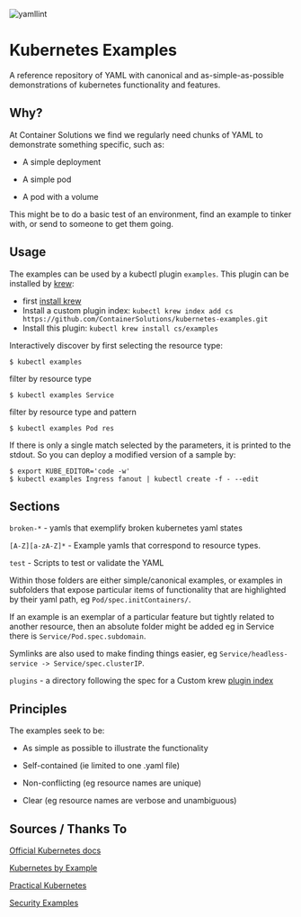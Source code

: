![yamllint](https://github.com/ContainerSolutions/kubernetes-examples/workflows/yamllint/badge.svg)
# Kubernetes Examples

A reference repository of YAML with canonical and as-simple-as-possible demonstrations of kubernetes functionality and features.

## Why?

At Container Solutions we find we regularly need chunks of YAML to  demonstrate something specific, such as:

- A simple deployment

- A simple pod

- A pod with a volume

This might be to do a basic test of an environment, find an example to tinker with, or send to someone to get them going.

## Usage

The examples can be used by a kubectl plugin `examples`. This plugin can be installed
by [krew](https://krew.sigs.k8s.io/):

- first [install krew](https://krew.sigs.k8s.io/docs/user-guide/setup/install/)
- Install a custom plugin index: `kubectl krew index add cs https://github.com/ContainerSolutions/kubernetes-examples.git`
- Install this plugin: `kubectl krew install cs/examples`

Interactively discover by first selecting the resource type:
```
$ kubectl examples
```

filter by resource type
```
$ kubectl examples Service
```

filter by resource type and pattern
```
$ kubectl examples Pod res
```

If there is only a single match selected by the parameters, it is printed to the stdout.
So you can deploy a modified version of a sample by:
```
$ export KUBE_EDITOR='code -w'
$ kubectl examples Ingress fanout | kubectl create -f - --edit
```

## Sections

`broken-*` - yamls that exemplify broken kubernetes yaml states

`[A-Z][a-zA-Z]*` - Example yamls that correspond to resource types.

`test` - Scripts to test or validate the YAML

Within those folders are either simple/canonical examples, or examples in subfolders that expose particular items of functionality that are highlighted by their yaml path, eg `Pod/spec.initContainers/`.

If an example is an exemplar of a particular feature but tightly related to another resource, then an absolute folder might be added eg in Service there is `Service/Pod.spec.subdomain`.

Symlinks are also used to make finding things easier, eg `Service/headless-service -> Service/spec.clusterIP`.

`plugins` - a directory following the spec for a Custom krew [plugin index](https://krew.sigs.k8s.io/docs/user-guide/custom-indexes/)

## Principles

The examples seek to be:

- As simple as possible to illustrate the functionality

- Self-contained (ie limited to one .yaml file)

- Non-conflicting (eg resource names are unique)

- Clear (eg resource names are verbose and unambiguous)

## Sources / Thanks To

[Official Kubernetes docs](https://kubernetes.io/docs/)

[Kubernetes by Example](https://kubernetesbyexample.com/)

[Practical Kubernetes](https://github.com/kubernauts/practical-kubernetes-problems)

[Security Examples](https://github.com/NodyHub/docker-k8s-resources/tree/master/k8s-pods)
